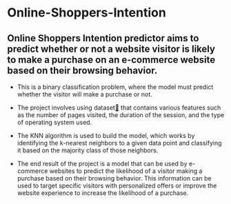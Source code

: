 # Online-Shoppers-Intention
## Online Shoppers Intention predictor aims to predict whether or not a website visitor is likely to make a purchase on an e-commerce website based on their browsing behavior.
- This is a binary classification problem, where the model must predict whether the visitor will make a purchase or not.

- The project involves using dataset[🔗](https://raw.githubusercontent.com/ammishra08/MachineLearning/master/Datasets/Online%20Shoppers%20Intention.csv) that contains various features such as the number of pages visited, the duration of the session, and the type of operating system used. 
- The KNN algorithm is used to build the model, which works by identifying the k-nearest neighbors to a given data point and classifying it based on the majority class of those neighbors.

- The end result of the project is a model that can be used by e-commerce websites to predict the likelihood of a visitor making a purchase based on their browsing behavior. This information can be used to target specific visitors with personalized offers or improve the website experience to increase the likelihood of a purchase.
